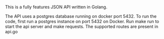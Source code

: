 This is a fully features JSON API written in Golang.

The API uses a postgres database running on docker port 5432. To run the code, first run a postgres instance on port 5432 on Docker. Run make run to start the api server and make requests. The supported routes are present in api.go
